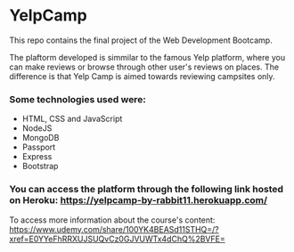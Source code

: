 # YelpCamp

This repo contains the final project of the Web Development Bootcamp.

The plaftorm developed is simmilar to the famous Yelp platform, where you can make reviews or browse through other user's reviews on places. The difference is that Yelp Camp is aimed towards reviewing campsites only.

### Some technologies used were:
  - HTML, CSS and JavaScript
  - NodeJS
  - MongoDB
  - Passport
  - Express
  - Bootstrap
 
### You can access the platform through the following link hosted on Heroku: https://yelpcamp-by-rabbit11.herokuapp.com/


To access more information about the course's content: https://www.udemy.com/share/100YK4BEASd11STHQ=/?xref=E0YYeFhRRXUJSUQvCz0GJVUWTx4dChQ%2BVFE=
